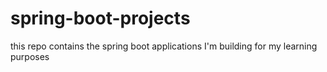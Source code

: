 # spring-boot-projects
this repo contains the spring boot applications I'm building for my learning purposes
